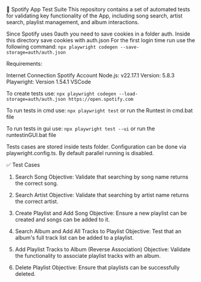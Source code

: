  
🎵 Spotify App Test Suite
This repository contains a set of automated tests for validating key functionality of the  App, including song search, artist search, playlist management, and album interactions. 

Since Spotify uses 0auth you need to save cookies in a folder auth. Inside this directory save cookies with auth.json
For the first login time run use the following command: 
`npx playwright codegen --save-storage=auth/auth.json`

Requirements:

Internet Connection
Spotify Account
Node.js: v22.17.1
Version: 5.8.3
Playwright: Version 1.54.1
VSCode

To create tests use: 
`npx playwright codegen --load-storage=auth/auth.json https://open.spotify.com`

To run tests in cmd use:
`npx playwright test` or run the Runtest in cmd.bat file

To run tests in gui use:
`npx playwright test --ui` or run the runtestinGUI.bat file

Tests cases are stored inside tests folder.
Configuration can be done via playwright.config.ts.
By default parallel running is disabled.

✅ Test Cases
1. Search Song
Objective: Validate that searching by song name returns the correct song.

2. Search Artist
Objective: Validate that searching by artist name returns the correct artist.

3. Create Playlist and Add Song
Objective: Ensure a new playlist can be created and songs can be added to it.

4. Search Album and Add All Tracks to Playlist
Objective: Test that an album's full track list can be added to a playlist.

5. Add Playlist Tracks to Album (Reverse Association)
Objective: Validate the functionality to associate playlist tracks with an album.

6. Delete Playlist
Objective: Ensure that playlists can be successfully deleted.